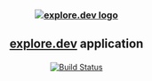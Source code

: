 <h3 align="center">
    
[![explore.dev logo](https://avatars0.githubusercontent.com/u/53522974?s=200&v=4)](https://explore.dev/)
</h3>

<h2 align="center">

[explore.dev](https://explore.dev/) application
</h2>

<p align="center">
    <a href="https://github.com/explore-dev/browser-ext/actions?query=workflow%3AMASTER"><img alt="Build Status" src="https://github.com/explore-dev/browser-ext/workflows/Master/badge.svg"></a>
</p>
